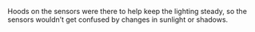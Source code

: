 Hoods on the sensors were there to help keep the lighting steady, so the sensors wouldn’t get confused by changes in sunlight or shadows.